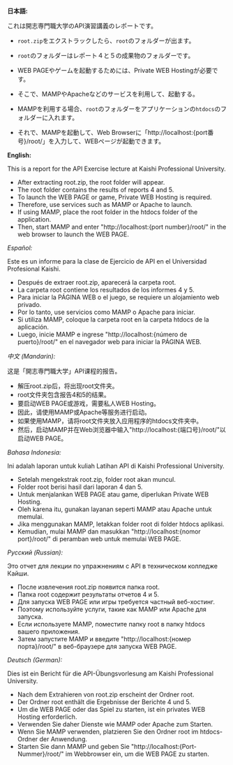 **日本語:**

これは開志専門職大学のAPI演習講義のレポートです。

- `root.zip`をエクストラックしたら、`root`のフォルダーが出ます。
- `root`のフォルダーはレポート４と５の成果物のフォルダーです。

- WEB PAGEやゲームを起動するためには、Private WEB Hostingが必要です。
- そこで、MAMPやApacheなどのサービスを利用して、起動する。

- MAMPを利用する場合、`root`のフォルダーをアプリケーションの`htdocs`のフォルダーに入れます。
- それで、MAMPを起動して、Web Browserに「http://localhost:{port番号}/root/」を入力して、WEBページが起動できます。


**English:**

This is a report for the API Exercise lecture at Kaishi Professional University.

- After extracting root.zip, the root folder will appear.
- The root folder contains the results of reports 4 and 5.
- To launch the WEB PAGE or game, Private WEB Hosting is required.
- Therefore, use services such as MAMP or Apache to launch.
- If using MAMP, place the root folder in the htdocs folder of the application.
- Then, start MAMP and enter "http://localhost:{port number}/root/" in the web browser to launch the WEB PAGE.

*Español:*

Este es un informe para la clase de Ejercicio de API en el Universidad Profesional Kaishi.

- Después de extraer root.zip, aparecerá la carpeta root.
- La carpeta root contiene los resultados de los informes 4 y 5.
- Para iniciar la PÁGINA WEB o el juego, se requiere un alojamiento web privado.
- Por lo tanto, use servicios como MAMP o Apache para iniciar.
- Si utiliza MAMP, coloque la carpeta root en la carpeta htdocs de la aplicación.
- Luego, inicie MAMP e ingrese "http://localhost:{número de puerto}/root/" en el navegador web para iniciar la PÁGINA WEB.

*中文 (Mandarin):*

这是「開志専門職大学」API课程的报告。

- 解压root.zip后，将出现root文件夹。
- root文件夹包含报告4和5的结果。
- 要启动WEB PAGE或游戏，需要私人WEB Hosting。
- 因此，请使用MAMP或Apache等服务进行启动。
- 如果使用MAMP，请将root文件夹放入应用程序的htdocs文件夹中。
- 然后，启动MAMP并在Web浏览器中输入"http://localhost:{端口号}/root/"以启动WEB PAGE。

*Bahasa Indonesia:*

Ini adalah laporan untuk kuliah Latihan API di Kaishi Professional University.

- Setelah mengekstrak root.zip, folder root akan muncul.
- Folder root berisi hasil dari laporan 4 dan 5.
- Untuk menjalankan WEB PAGE atau game, diperlukan Private WEB Hosting.
- Oleh karena itu, gunakan layanan seperti MAMP atau Apache untuk memulai.
- Jika menggunakan MAMP, letakkan folder root di folder htdocs aplikasi.
- Kemudian, mulai MAMP dan masukkan "http://localhost:{nomor port}/root/" di peramban web untuk memulai WEB PAGE.

*Русский (Russian):*

Это отчет для лекции по упражнениям с API в техническом колледже Кайши.

- После извлечения root.zip появится папка root.
- Папка root содержит результаты отчетов 4 и 5.
- Для запуска WEB PAGE или игры требуется частный веб-хостинг.
- Поэтому используйте услуги, такие как MAMP или Apache для запуска.
- Если используете MAMP, поместите папку root в папку htdocs вашего приложения.
- Затем запустите MAMP и введите "http://localhost:{номер порта}/root/" в веб-браузере для запуска WEB PAGE.

*Deutsch (German):*

Dies ist ein Bericht für die API-Übungsvorlesung am Kaishi Professional University.

- Nach dem Extrahieren von root.zip erscheint der Ordner root.
- Der Ordner root enthält die Ergebnisse der Berichte 4 und 5.
- Um die WEB PAGE oder das Spiel zu starten, ist ein privates WEB Hosting erforderlich.
- Verwenden Sie daher Dienste wie MAMP oder Apache zum Starten.
- Wenn Sie MAMP verwenden, platzieren Sie den Ordner root im htdocs-Ordner der Anwendung.
- Starten Sie dann MAMP und geben Sie "http://localhost:{Port-Nummer}/root/" im Webbrowser ein, um die WEB PAGE zu starten.


